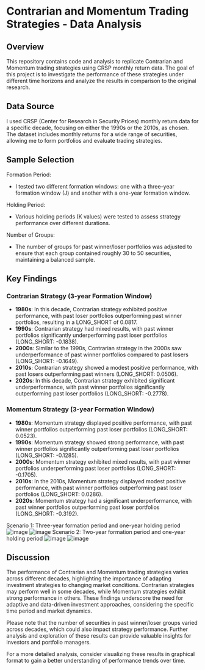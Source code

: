 # Contrarian and Momentum Trading Strategies - Data Analysis

## Overview
This repository contains code and analysis to replicate Contrarian and Momentum trading strategies using CRSP monthly return data. The goal of this project is to investigate the performance of these strategies under different time horizons and analyze the results in comparison to the original research.

## Data Source
I used CRSP (Center for Research in Security Prices) monthly return data for a specific decade, focusing on either the 1990s or the 2010s, as chosen. The dataset includes monthly returns for a wide range of securities, allowing me to form portfolios and evaluate trading strategies.

## Sample Selection
Formation Period:
- I tested two different formation windows: one with a three-year formation window (J) and another with a one-year formation window.

Holding Period:
- Various holding periods (K values) were tested to assess strategy performance over different durations.

Number of Groups:
- The number of groups for past winner/loser portfolios was adjusted to ensure that each group contained roughly 30 to 50 securities, maintaining a balanced sample.

## Key Findings
### Contrarian Strategy (3-year Formation Window)
- **1980s**: In this decade, Contrarian strategy exhibited positive performance, with past loser portfolios outperforming past winner portfolios, resulting in a LONG_SHORT of 0.0817.
- **1990s**: Contrarian strategy had mixed results, with past winner portfolios significantly underperforming past loser portfolios (LONG_SHORT: -0.1838).
- **2000s**: Similar to the 1990s, Contrarian strategy in the 2000s saw underperformance of past winner portfolios compared to past losers (LONG_SHORT: -0.1649).
- **2010s**: Contrarian strategy showed a modest positive performance, with past losers outperforming past winners (LONG_SHORT: 0.0506).
- **2020s**: In this decade, Contrarian strategy exhibited significant underperformance, with past winner portfolios significantly outperforming past loser portfolios (LONG_SHORT: -0.2778).

### Momentum Strategy (3-year Formation Window)
- **1980s**: Momentum strategy displayed positive performance, with past winner portfolios outperforming past loser portfolios (LONG_SHORT: 0.0523).
- **1990s**: Momentum strategy showed strong performance, with past winner portfolios significantly outperforming past loser portfolios (LONG_SHORT: -0.1285).
- **2000s**: Momentum strategy exhibited mixed results, with past winner portfolios underperforming past loser portfolios (LONG_SHORT: -0.1705).
- **2010s**: In the 2010s, Momentum strategy displayed modest positive performance, with past winner portfolios outperforming past loser portfolios (LONG_SHORT: 0.0286).
- **2020s**: Momentum strategy had a significant underperformance, with past winner portfolios outperforming past loser portfolios (LONG_SHORT: -0.3192).

Scenario 1: Three-year formation period and one-year holding period
![image](https://github.com/lindasusany/SAS-Accounting-Analytics/assets/75594927/211e8931-3d59-46ad-9565-fccbcd3112c6)
![image](https://github.com/lindasusany/SAS-Accounting-Analytics/assets/75594927/8ba93dcf-d3a2-45b4-a0f8-278a24a9809f)
Scenario 2: Two-year formation period and one-year holding period 
![image](https://github.com/lindasusany/SAS-Accounting-Analytics/assets/75594927/daebe10d-7eec-4197-9a25-bd3006ea5d30)
![image](https://github.com/lindasusany/SAS-Accounting-Analytics/assets/75594927/f92e91d6-e877-43c4-8e26-bb81b7bb303e)

## Discussion
The performance of Contrarian and Momentum trading strategies varies across different decades, highlighting the importance of adapting investment strategies to changing market conditions. Contrarian strategies may perform well in some decades, while Momentum strategies exhibit strong performance in others. These findings underscore the need for adaptive and data-driven investment approaches, considering the specific time period and market dynamics.

Please note that the number of securities in past winner/loser groups varied across decades, which could also impact strategy performance. Further analysis and exploration of these results can provide valuable insights for investors and portfolio managers.

For a more detailed analysis, consider visualizing these results in graphical format to gain a better understanding of performance trends over time.
